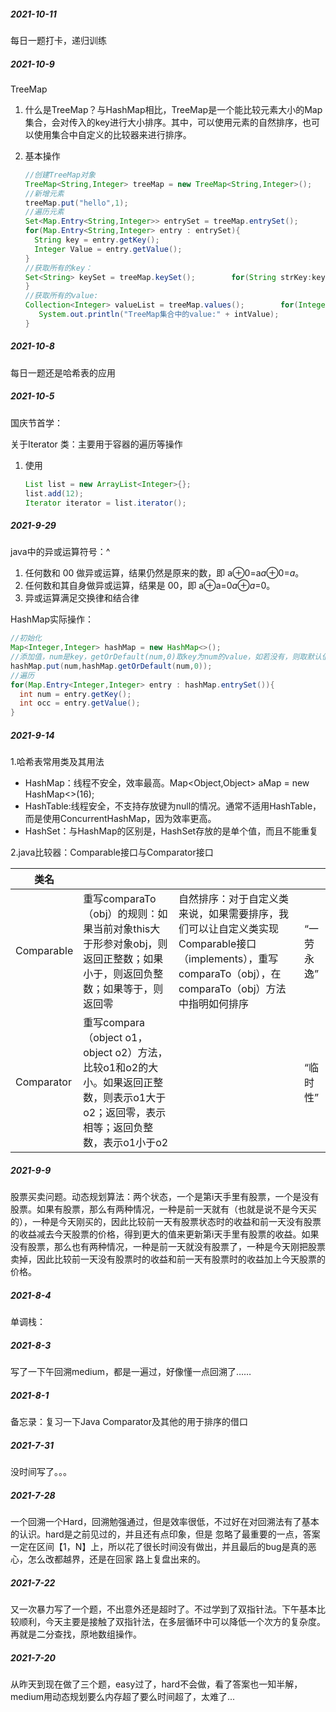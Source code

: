 ##### 2021-10-11

每日一题打卡，递归训练

##### 2021-10-9

TreeMap

1. 什么是TreeMap？与HashMap相比，TreeMap是一个能比较元素大小的Map集合，会对传入的key进行大小排序。其中，可以使用元素的自然排序，也可以使用集合中自定义的比较器来进行排序。

2. 基本操作

   ```java
   //创建TreeMap对象
   TreeMap<String,Integer> treeMap = new TreeMap<String,Integer>();
   //新增元素
   treeMap.put("hello",1);
   //遍历元素
   Set<Map.Entry<String,Integer>> entrySet = treeMap.entrySet();
   for(Map.Entry<String,Integer> entry : entrySet){
     String key = entry.getKey();
     Integer Value = entry.getValue();
   } 
   //获取所有的key：
   Set<String> keySet = treeMap.keySet();        for(String strKey:keySet){            			 	      System.out.println("TreeMap集合中的key:"+strKey);
   }
   //获取所有的value:
   Collection<Integer> valueList = treeMap.values();        for(Integer intValue:valueList){
      System.out.println("TreeMap集合中的value:" + intValue);
   }
   ```

   

##### 2021-10-8

每日一题还是哈希表的应用

##### 2021-10-5

国庆节首学：

关于Iterator 类：主要用于容器的遍历等操作

1. 使用

   ```java
   List list = new ArrayList<Integer>{};
   list.add(12);
   Iterator iterator = list.iterator();
   ```

   

##### 2021-9-29

java中的异或运算符号：^

1. 任何数和 00 做异或运算，结果仍然是原来的数，即 a⊕0=a*a*⊕0=*a*。
2. 任何数和其自身做异或运算，结果是 00，即 a⊕a=0*a*⊕*a*=0。
3. 异或运算满足交换律和结合律

HashMap实际操作：

```java
//初始化
Map<Integer,Integer> hashMap = new HashMap<>();
//添加值，num是key，getOrDefault(num,0)取key为num的value，如若没有，则取默认值0
hashMap.put(num,hashMap.getOrDefault(num,0));
//遍历
for(Map.Entry<Integer,Integer> entry : hashMap.entrySet()){
  int num = entry.getKey();
  int occ = entry.getValue();
}
```



##### 2021-9-14

1.哈希表常用类及其用法

- HashMap：线程不安全，效率最高。Map<Object,Object> aMap = new HashMap<>(16);
- HashTable:线程安全，不支持存放键为null的情况。通常不适用HashTable，而是使用ConcurrentHashMap，因为效率更高。
- HashSet：与HashMap的区别是，HashSet存放的是单个值，而且不能重复

2.java比较器：Comparable接口与Comparator接口

| 类名       |                                                              |                                                              |            |
| ---------- | ------------------------------------------------------------ | ------------------------------------------------------------ | ---------- |
| Comparable | 重写comparaTo（obj）的规则：如果当前对象this大于形参对象obj，则返回正整数；如果小于，则返回负整数；如果等于，则返回零 | 自然排序：对于自定义类来说，如果需要排序，我们可以让自定义类实现Comparable接口（implements），重写comparaTo（obj），在comparaTo（obj）方法中指明如何排序 | “一劳永逸” |
| Comparator | 重写compara（object o1，object o2）方法，比较o1和o2的大小。如果返回正整数，则表示o1大于o2；返回零，表示相等；返回负整数，表示o1小于o2 |                                                              | “临时性”   |



##### 2021-9-9

股票买卖问题。动态规划算法：两个状态，一个是第i天手里有股票，一个是没有股票。如果有股票，那么有两种情况，一种是前一天就有（也就是说不是今天买的），一种是今天刚买的，因此比较前一天有股票状态时的收益和前一天没有股票的收益减去今天股票的价格，得到更大的值来更新第i天手里有股票的收益。如果没有股票，那么也有两种情况，一种是前一天就没有股票了，一种是今天刚把股票卖掉，因此比较前一天没有股票时的收益和前一天有股票时的收益加上今天股票的价格。

##### 2021-8-4

单调栈：

##### 2021-8-3

写了一下午回溯medium，都是一遍过，好像懂一点回溯了……

##### 2021-8-1

备忘录：复习一下Java Comparator及其他的用于排序的借口

##### 2021-7-31

没时间写了。。。

##### 2021-7-28

一个回溯一个Hard，回溯勉强通过，但是效率很低，不过好在对回溯法有了基本的认识。hard是之前见过的，并且还有点印象，但是
忽略了最重要的一点，答案一定在区间【1，N】上，所以花了很长时间没有做出，并且最后的bug是真的恶心，怎么改都越界，还是在回家
路上复盘出来的。

##### 2021-7-22

又一次暴力写了一个题，不出意外还是超时了。不过学到了双指针法。下午基本比较顺利，今天主要是接触了双指针法，在多层循环中可以降低一个次方的复杂度。再就是二分查找，原地数组操作。

##### 2021-7-20

从昨天到现在做了三个题，easy过了，hard不会做，看了答案也一知半解，medium用动态规划要么内存超了要么时间超了，太难了...
